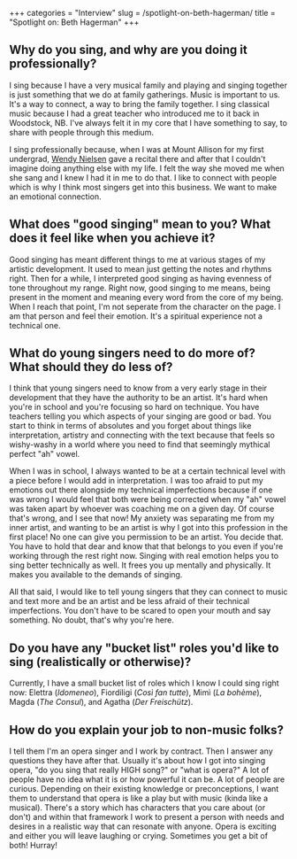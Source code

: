 +++
categories = "Interview"
slug = /spotlight-on-beth-hagerman/
title = "Spotlight on: Beth Hagerman"
+++

## Why do you sing, and why are you doing it professionally?

I sing because I have a very musical family and playing and singing together is just something that we do at family gatherings. Music is important to us. It's a way to connect, a way to bring the family together. I sing classical music because I had a great teacher who introduced me to it back in Woodstock, NB. I've always felt it in my core that I have something to say, to share with people through this medium.

I sing professionally because, when I was at Mount Allison for my first undergrad, [Wendy Nielsen](/wendy-nielsen-on-teaching-singing/) gave a recital there and after that I couldn't imagine doing anything else with my life. I felt the way she moved me when she sang and I knew I had it in me to do that. I like to connect with people which is why I think most singers get into this business. We want to make an emotional connection.

## What does "good singing" mean to you? What does it feel like when you achieve it? 

Good singing has meant different things to me at various stages of my artistic development. It used to mean just getting the notes and rhythms right. Then for a while, I interpreted good singing as having evenness of tone throughout my range. Right now, good singing to me means, being present in the moment and meaning every word from the core of my being. When I reach that point, I'm not seperate from the character on the page. I am that person and feel their emotion. It's a spiritual experience not a technical one. 

## What do young singers need to do more of? What should they do less of? 

I think that young singers need to know from a very early stage in their development that they have the authority to be an artist. It's hard when you're in school and you're focusing so hard on technique. You have teachers telling you which aspects of your singing are good or bad. You start to think in terms of absolutes and you forget about things like interpretation, artistry and connecting with the text because that feels so wishy-washy in a world where you need to find that seemingly mythical perfect "ah" vowel.

When I was in school, I always wanted to be at a certain technical level with a piece before I would add in interpretation. I was too afraid to put my emotions out there alongside my technical imperfections because if one was wrong I would feel that both were being corrected when my "ah" vowel was taken apart by whoever was coaching me on a given day. Of course that's wrong, and I see that now! My anxiety was separating me from my inner artist, and wanting to be an artist is why I got into this profession in the first place! No one can give you permission to be an artist. You decide that. You have to hold that dear and know that that belongs to you even if you're working through the rest right now. Singing with real emotion helps you to sing better technically as well. It frees you up mentally and physically. It makes you available to the demands of singing.

All that said, I would like to tell young singers that they can connect to music and text more and be an artist and be less afraid of their technical imperfections. You don't have to be scared to open your mouth and say something. No doubt, that's why you're here. 

## Do you have any "bucket list" roles you'd like to sing (realistically or otherwise)? 

Currently, I have a small bucket list of roles which I know I could sing right now: Elettra (*Idomeneo*), Fiordiligi (*Così fan tutte*), Mimì (*La bohème*), Magda (*The Consul*), and Agatha (*Der Freischütz*).

## How do you explain your job to non-music folks? 

I tell them I'm an opera singer and I work by contract. Then I answer any questions they have after that. Usually it's about how I got into singing opera, "do you sing that really HIGH song?" or "what is opera?" A lot of people have no idea what it is or how powerful it can be. A lot of people are curious. Depending on their existing knowledge or preconceptions, I want them to understand that opera is like a play but with music (kinda like a musical). There's a story which has characters that you care about (or don't) and within that framework I work to present a person with needs and desires in a realistic way that can resonate with anyone. Opera is exciting and either you will leave laughing or crying. Sometimes you get a bit of both! Hurray!
